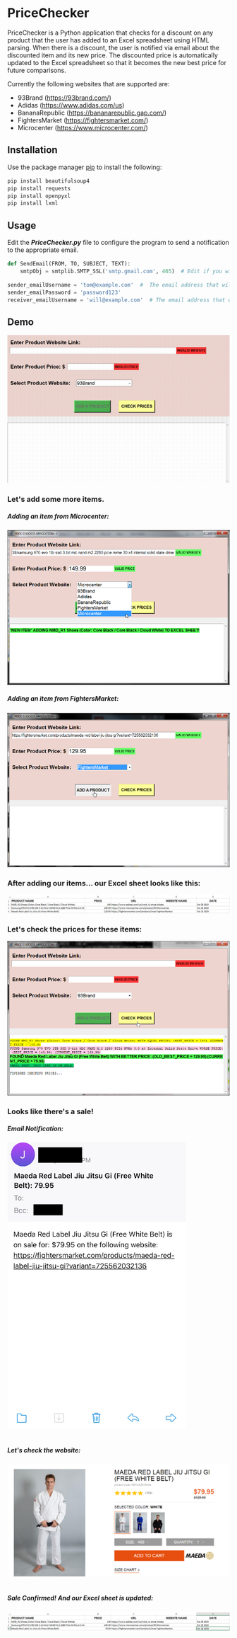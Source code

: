 # PriceChecker
PriceChecker is a Python application that checks for a discount on any product that the user has added to an Excel spreadsheet using HTML parsing. When there is a discount, the user is notified via email about the discounted item and its new price. The discounted price is automatically updated to the Excel spreadsheet so that it becomes the new best price for future comparisons.

Currently the following websites that are supported are: 
* 93Brand (https://93brand.com/)
* Adidas (https://www.adidas.com/us)
* BananaRepublic (https://bananarepublic.gap.com/)
* FightersMarket (https://fightersmarket.com/)
* Microcenter (https://www.microcenter.com/)


## Installation

Use the package manager [pip](https://pip.pypa.io/en/stable/) to install the following:

```bash
pip install beautifulsoup4          
pip install requests
pip install openpyxl
pip install lxml
```


## Usage

Edit the **_PriceChecker.py_** file to configure the program to send a notification to the appropriate email.

```python
def SendEmail(FROM, TO, SUBJECT, TEXT):
    smtpObj = smtplib.SMTP_SSL('smtp.gmail.com', 465)  # Edit if you will be using a different email service
```

```python
sender_emailUsername = 'tom@example.com'  #  The email address that will send the notification email
sender_emailPassword = 'password123'
receiver_emailUsername = 'will@example.com'  # The email address that will receieve the notification email
```


## Demo

![](images/startup.gif) <br/>
### Let's add some more items.
##### Adding an item from Microcenter:
![](images/python_1y18LXYkVu.png) <br/> 

##### Adding an item from FightersMarket:
![](images/python_EZrjmabnls.png)

### After adding our items... our Excel sheet looks like this: 
![](images/I7GeK0V4Ga.png)

### Let's check the prices for these items:
![](images/python_66evVuFwxC.png)

### Looks like there's a sale!
##### Email Notification:
![](images/IMG_E1945_crop.png) <br/> <br/>

##### Let's check the website:
![](images/chrome_r8lfrY61wq.png)
<br/><br/>

##### Sale Confirmed! And our Excel sheet is updated:
![](images/Dj4cOZyrCC.png)
